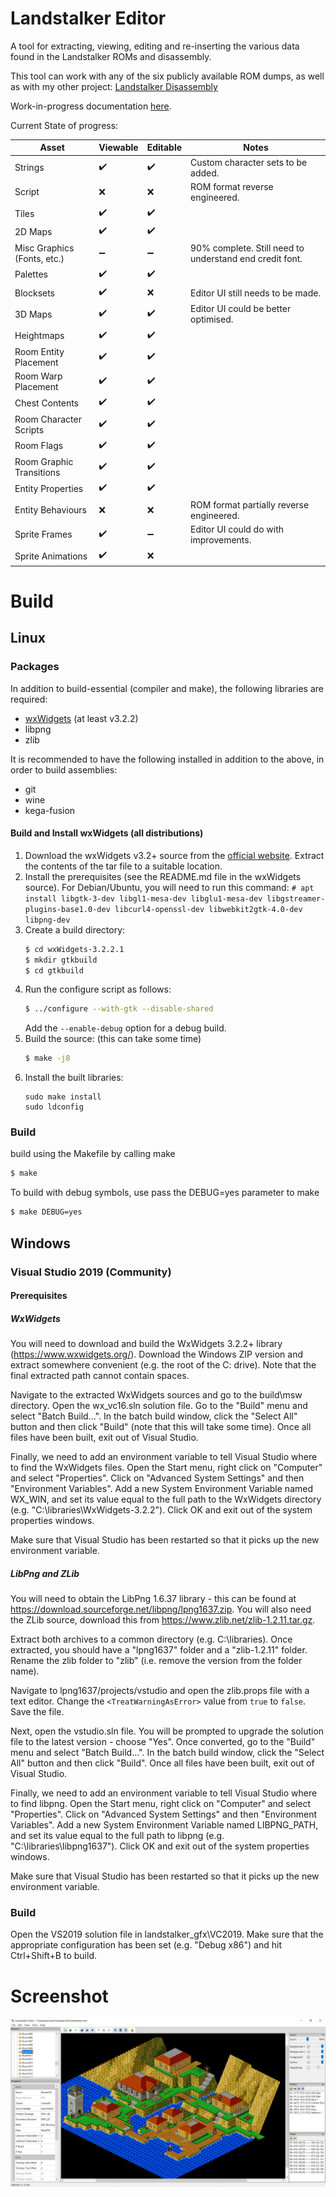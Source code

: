 # Landstalker Editor
A tool for extracting, viewing, editing and re-inserting the various data found in the Landstalker ROMs and disassembly.

This tool can work with any of the six publicly available ROM dumps, as well as with my other project: [Landstalker Disassembly](https://github.com/lordmir/landstalker_disasm)

Work-in-progress documentation [here](https://github.com/lordmir/landstalker_editor/wiki).

Current State of progress:

| Asset                       | Viewable           | Editable           | Notes                                                      |
|-----------------------------|--------------------|--------------------|------------------------------------------------------------|
| Strings                     | :heavy_check_mark: | :heavy_check_mark: | Custom character sets to be added.                         |
| Script                      | :x:                | :x:                | ROM format reverse engineered.                             |
| Tiles                       | :heavy_check_mark: | :heavy_check_mark: |                                                            |
| 2D Maps                     | :heavy_check_mark: | :heavy_check_mark: |                                                            |
| Misc Graphics (Fonts, etc.) | :heavy_minus_sign: | :heavy_minus_sign: | 90% complete. Still need to understand end credit font.    |
| Palettes                    | :heavy_check_mark: | :heavy_check_mark: |                                                            |
| Blocksets                   | :heavy_check_mark: | :x:                | Editor UI still needs to be made.                          |
| 3D Maps                     | :heavy_check_mark: | :heavy_check_mark: | Editor UI could be better optimised.                       |
| Heightmaps                  | :heavy_check_mark: | :heavy_check_mark: |                                                            |
| Room Entity Placement       | :heavy_check_mark: | :heavy_check_mark: |                                                            |
| Room Warp Placement         | :heavy_check_mark: | :heavy_check_mark: |                                                            |
| Chest Contents              | :heavy_check_mark: | :heavy_check_mark: |                                                            |
| Room Character Scripts      | :heavy_check_mark: | :heavy_check_mark: |                                                            |
| Room Flags                  | :heavy_check_mark: | :heavy_check_mark: |                                                            |
| Room Graphic Transitions    | :heavy_check_mark: | :heavy_check_mark: |                                                            |
| Entity Properties           | :heavy_check_mark: | :heavy_check_mark: |                                                            |
| Entity Behaviours           | :x:                | :x:                | ROM format partially reverse engineered.                   |
| Sprite Frames               | :heavy_check_mark: | :heavy_minus_sign: | Editor UI could do with improvements.                      |
| Sprite Animations           | :heavy_check_mark: | :x:                |                                                            |

# Build

## Linux

### Packages

In addition to build-essential (compiler and make), the following libraries are required:
- [wxWidgets](https://www.wxwidgets.org/downloads/) (at least v3.2.2)
- libpng
- zlib

It is recommended to have the following installed in addition to the above, in order to build assemblies:
- git
- wine
- kega-fusion

#### Build and Install wxWidgets (all distributions)

 1. Download the wxWidgets v3.2+ source from the [official website](https://www.wxwidgets.org/downloads/). Extract the contents of the tar file to a suitable location.
 2. Install the prerequisites (see the README.md file in the wxWidgets source). For Debian/Ubuntu, you will need to run this command:
    `# apt install libgtk-3-dev libgl1-mesa-dev libglu1-mesa-dev libgstreamer-plugins-base1.0-dev libcurl4-openssl-dev libwebkit2gtk-4.0-dev libpng-dev`
 3. Create a build directory:
    ```sh
    $ cd wxWidgets-3.2.2.1
    $ mkdir gtkbuild
    $ cd gtkbuild
    ```
 4. Run the configure script as follows:
    ```sh
    $ ../configure --with-gtk --disable-shared
    ```
    Add the `--enable-debug` option for a debug build.
 5. Build the source: (this can take some time)
    ```sh
    $ make -j8
    ```
 6. Install the built libraries:
    ```
    sudo make install
    sudo ldconfig
    ```

### Build

 build using the Makefile by calling make

```sh
$ make
```

To build with debug symbols, use pass the DEBUG=yes parameter to make

```sh
$ make DEBUG=yes
```

## Windows

### Visual Studio 2019 (Community)

#### Prerequisites

##### WxWidgets

You will need to download and build the WxWidgets 3.2.2+ library (https://www.wxwidgets.org/). Download the Windows ZIP version and extract somewhere convenient (e.g. the root of the C: drive). Note that the final extracted path cannot contain spaces.

Navigate to the extracted WxWidgets sources and go to the build\msw directory. Open the wx_vc16.sln solution file. Go to the "Build" menu and select "Batch Build...". In the batch build window, click the "Select All" button and then click "Build" (note that this will take some time). Once all files have been built, exit out of Visual Studio.

Finally, we need to add an environment variable to tell Visual Studio where to find the WxWidgets files. Open the Start menu, right click on "Computer" and select "Properties". Click on "Advanced System Settings" and then "Environment Variables". Add a new System Environment Variable named WX_WIN, and set its value equal to the full path to the WxWidgets directory (e.g. "C:\libraries\WxWidgets-3.2.2"). Click OK and exit out of the system properties windows.

Make sure that Visual Studio has been restarted so that it picks up the new environment variable.

##### LibPng and ZLib

You will need to obtain the LibPng 1.6.37 library - this can be found at https://download.sourceforge.net/libpng/lpng1637.zip. You will also need the ZLib source, download this from https://www.zlib.net/zlib-1.2.11.tar.gz.

Extract both archives to a common directory (e.g. C:\libraries). Once extracted, you should have a "lpng1637" folder and a "zlib-1.2.11" folder. Rename the zlib folder to "zlib" (i.e. remove the version from the folder name).

Navigate to lpng1637/projects/vstudio and open the zlib.props file with a text editor. Change the ```<TreatWarningAsError>``` value from ```true``` to ```false```. Save the file.

Next, open the vstudio.sln file. You will be prompted to upgrade the solution file to the latest version - choose "Yes". Once converted, go to the "Build" menu and select "Batch Build...". In the batch build window, click the "Select All" button and then click "Build". Once all files have been built, exit out of Visual Studio.

Finally, we need to add an environment variable to tell Visual Studio where to find libpng. Open the Start menu, right click on "Computer" and select "Properties". Click on "Advanced System Settings" and then "Environment Variables". Add a new System Environment Variable named LIBPNG_PATH, and set its value equal to the full path to libpng (e.g. "C:\libraries\libpng1637"). Click OK and exit out of the system properties windows.

Make sure that Visual Studio has been restarted so that it picks up the new environment variable.

### Build

Open the VS2019 solution file in landstalker_gfx\VC2019. Make sure that the appropriate configuration has been set (e.g. "Debug x86") and hit Ctrl+Shift+B to build.

# Screenshot

![edit](landstalker_edit.png)
